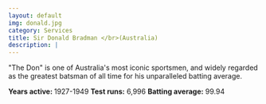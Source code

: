 ```yaml
---
layout: default
img: donald.jpg
category: Services
title: Sir Donald Bradman </br>(Australia)
description: |
---
```

 "The Don" is one of Australia's most iconic sportsmen, and widely regarded as the greatest batsman of all time for his unparalleled batting average.

<b>Years active: </b>1927-1949
<b>Test runs:</b> 6,996
<b>Batting average:</b> 99.94